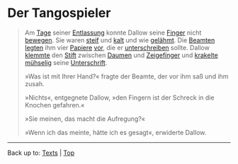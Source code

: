 # Der Tangospieler

> Am [Tage](../../nouns/t/ta/Tag.md) seiner [Entlassung](../../nouns/e/en/Entlassung.md) konnte Dallow seine [Finger](../../nouns/f/fi/Finger.md) nicht [bewegen](../../verbs/b/be/bewegen.md). Sie waren [steif](../../adjectives/s/st/steif.md) und [kalt](../../adjectives/k/ka/kalt.md) und wie [gelähmt](../../adjectives/g/ge/gelaehmt). Die [Beamten](../../nouns/b/be/Beamter.md) [legten](../../verbs/v/vo/vorlegen.md) ihm vier [Papiere](../../nouns/p/pa/Papier.md) [vor](../../verbs/v/vo/vorlegen.md), die er [unterschreiben](../../verbs/u/un/unterschreiben.md) sollte. Dallow [klemmte](../../verbs/k/kl/klemmen.md) den [Stift](../../nouns/s/st/Stift.md) zwischen [Daumen](../../nouns/d/da/Daumen.md) und [Zeigefinger](../../nouns/z/ze/Zeigefinger.md) und [krakelte](../../verbs/k/kr/krakeln.md) [mühselig](../../adjectives/m/mue/muehselig.md) seine [Unterschrift](../../nouns/u/un/Unterschrift.md).
>
> »Was ist mit Ihrer Hand?« fragte der Beamte, der vor ihm saß und ihm zusah.
>
> »Nichts«, entgegnete Dallow, »den Fingern ist der Schreck in die Knochen gefahren.«
>
> »Sie meinen, das macht die Aufregung?«
>
> »Wenn ich das meinte, hätte ich es gesagt«, erwiderte Dallow.
>
> 

----

Back up to: [Texts](../index.md) | [Top](../../index.md)
